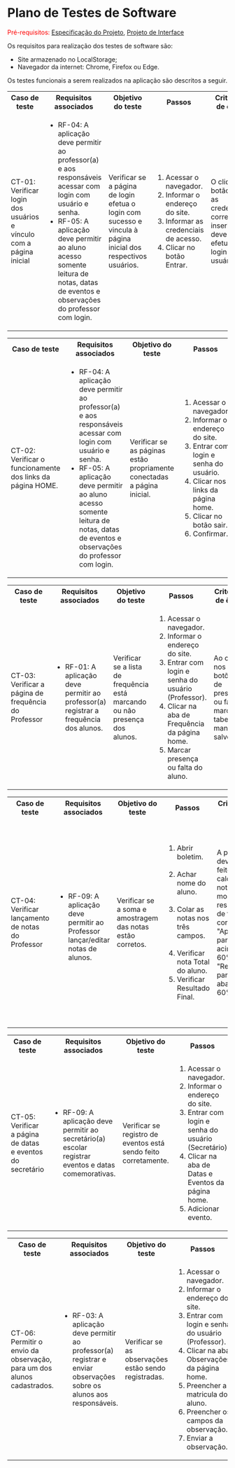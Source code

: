 # Plano de Testes de Software

<span style="color:red">Pré-requisitos: <a href="https://github.com/ICEI-PUC-Minas-PMV-ADS/pmv-ads-2024-1-e1-proj-web-t5-pmv-ads-2024-1-e1-projedusync/blob/main/documentos/02-Especifica%C3%A7%C3%A3o%20do%20Projeto.md"> Especificação do Projeto</a></span>, <a href="https://github.com/ICEI-PUC-Minas-PMV-ADS/pmv-ads-2024-1-e1-proj-web-t5-pmv-ads-2024-1-e1-projedusync/blob/main/documentos/04-Projeto%20de%20Interface.md"> Projeto de Interface</a>

Os requisitos para realização dos testes de software são:
<ul><li>Site armazenado no LocalStorage;</li>
<li>Navegador da internet: Chrome, Firefox ou Edge.</li>
</ul>

Os testes funcionais a serem realizados na aplicação são descritos a seguir.

<table>
 <tr>
  <th>Caso de teste</th>
  <th>Requisitos associados</th>
  <th>Objetivo do teste</th>
  <th>Passos</th>
  <th>Critérios de êxito</th>
  <th>Responsável</th>
 </tr>

 <tr>
  <td>CT-01: Verificar login dos usuários e vínculo com a página inicial</td>
  <td>
   <ul>
   
   <li>RF-04: A aplicação deve permitir ao professor(a) e aos responsáveis acessar com login com usuário e senha.</li>
    <li>RF-05: A aplicação deve permitir ao aluno acesso somente leitura de notas, datas de eventos e observações do professor com login.</li>
   </ul>
  </td>
  <td>Verificar se a página de login efetua o login com sucesso e vincula à página inicial dos respectivos usuários.</td>
  <td>
   <ol>
    <li>Acessar o navegador.</li>
    <li>Informar o endereço do site.</li>
    <li>Informar as credenciais de acesso.</li>
    <li>Clicar no botão Entrar.</li>
   </ol>
   </td>
  <td>O clique no botão com as credenciais corretas inseridas deve efetuar o login do usuário.</td>
  <td>Juliane</td>
 </tr>
</table>

<table>
 <tr>
  <th>Caso de teste</th>
  <th>Requisitos associados</th>
  <th>Objetivo do teste</th>
  <th>Passos</th>
  <th>Critérios de êxito</th>
  <th>Responsável</th>
 </tr>
<tr>
  <td>CT-02: Verificar o funcionamente dos links da página HOME.</td>
  <td>
   <ul>
   
   <li>RF-04: A aplicação deve permitir ao professor(a) e aos responsáveis acessar com login com usuário e senha.</li>
    <li>RF-05: A aplicação deve permitir ao aluno acesso somente leitura de notas, datas de eventos e observações do professor com login.</li>
   </ul>
  </td>
  <td>Verificar se as páginas estão propriamente conectadas a página inicial. </td>
  <td>
   <ol>
    <li>Acessar o navegador.</li>
    <li>Informar o endereço do site.</li>
    <li>Entrar com login e senha do usuário.</li>
    <li>Clicar nos links da página home.</li>
    <li>Clicar no botão sair.</li>
    <li>Confirmar.</li>
   </ol>
   </td>
  <td> Links própriamente direcionados e confirmação para sair funcionando.</td>
  <td> Juan </td>
 </tr>
</table>

<table>
 <tr>
  <th>Caso de teste</th>
  <th>Requisitos associados</th>
  <th>Objetivo do teste</th>
  <th>Passos</th>
  <th>Critérios de êxito</th>
  <th>Responsável</th>
 </tr>
 
 <tr>
  <td>CT-03: Verificar a página de frequência do Professor</td>
  <td>
   <ul>
   
   <li>RF-01: A aplicação deve permitir ao professor(a) registrar a frequência dos alunos.</li>
   
   </ul>
  </td>
  <td>Verificar se a lista de frequência está marcando ou não presença dos alunos. </td>
  <td>
   <ol>
    <li>Acessar o navegador.</li>
    <li>Informar o endereço do site.</li>
    <li>Entrar com login e senha do usuário (Professor).</li>
    <li> Clicar na aba de Frequência da página home.  </li>
    <li> Marcar presença ou falta do aluno. </li>
   </ol>
   </td>
  <td> Ao clicar nos botões de presença ou falta, marca na tabela e mantém salvo. </td>
  <td> Igor </td>
 </tr>
</table>

<table>
<tr>
  <th>Caso de teste</th>
  <th>Requisitos associados</th>
  <th>Objetivo do teste</th>
  <th>Passos</th>
  <th>Critérios de êxito</th>
  <th>Responsável</th>
</tr>



<tr>
  <td>CT-04: Verificar lançamento de notas do Professor</td>
  <td>
   <ul>
   
   <li>RF-09: A aplicação deve permitir ao Professor lançar/editar notas de alunos.</li>
   </ul>
  </td>
  <td>Verificar se a soma e amostragem das notas estão corretos.</td>
  <td>
   <ol>
    <li>Abrir boletim.</li>
    <li>Achar nome do aluno.</li>
    <li>Colar as notas nos três campos.</li>
    <li>Verificar nota Total do aluno.</li>
    <li>Verificar Resultado Final.</li>
   </ol>
   </td>
  <td>A pagina deve ter feito o calculo das notas e mostrado os resultasdos de forma correta com "Aprovado" para notas acima de 60% e "Reprovado" para notas abaixo de 60%.</td>
  <td>Luan Marinheiro</td>
</tr>
</table>

<table>
 <tr>
  <th>Caso de teste</th>
  <th>Requisitos associados</th>
  <th>Objetivo do teste</th>
  <th>Passos</th>
  <th>Critérios de êxito</th>
  <th>Responsável</th>
 </tr>
<tr>
  <td>CT-05: Verificar a página de datas e eventos do secretário</td>
  <td>
   <ul>
   
   <li>RF-09: A aplicação deve permitir ao secretário(a) escolar registrar eventos e datas comemorativas.</li>
   
   </ul>
  </td>
  <td>Verificar se registro de eventos está sendo feito corretamente. </td>
  <td>
   <ol>
    <li>Acessar o navegador.</li>
    <li>Informar o endereço do site.</li>
    <li>Entrar com login e senha do usuário (Secretário).</li>
    <li> Clicar na aba de Datas e Eventos da página home.  </li>
    <li> Adicionar evento. </li>
   </ol>
   </td>
  <td> Ao clicar no ícone adicionar, abre uma tela para selecionar a data e um campo para inserir o evento. </td>
  <td> Suzany </td>
 </tr>
</table>

<table>
 <tr>
  <th>Caso de teste</th>
  <th>Requisitos associados</th>
  <th>Objetivo do teste</th>
  <th>Passos</th>
  <th>Critérios de êxito</th>
  <th>Responsável</th>
 </tr>
<tr>
  <td>CT-06: Permitir o envio da observação, para um dos alunos cadastrados.</td>
  <td>
   <ul>
   
   <li>RF-03: A aplicação deve permitir ao professor(a) registrar e enviar observações sobre os alunos aos responsáveis.</li>
   
   </ul>
  </td>
  <td>Verificar se as observações estão sendo registradas. </td>
  <td>
   <ol>
    <li>Acessar o navegador.</li>
    <li>Informar o endereço do site.</li>
    <li>Entrar com login e senha do usuário (Professor).</li>
    <li>Clicar na aba Observações da página home.</li>
    <li>Preencher a matricula do aluno.</li>
     <li>Preencher os campos da observação.</li>
    <li>Enviar a observação.</li>
   </ol>
   </td>
  <td> Observações registradas para o aluno cadastrado.</td>
  <td> Juan </td>
 </tr>
</table>


